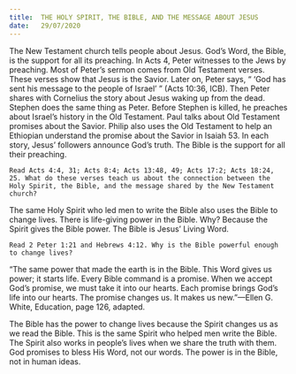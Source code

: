 ```yaml
---
title:  THE HOLY SPIRIT, THE BIBLE, AND THE MESSAGE ABOUT JESUS
date:   29/07/2020
---
```


The New Testament church tells people about Jesus. God’s Word, the Bible, is the support for all its preaching. In Acts 4, Peter witnesses to the Jews by preaching. Most of Peter’s sermon comes from Old Testament verses. These verses show that Jesus is the Savior. Later on, Peter says, “ ‘God has sent his message to the people of Israel’ ” (Acts 10:36, ICB). Then Peter shares with Cornelius the story about Jesus waking up from the dead. Stephen does the same thing as Peter. Before Stephen is killed, he preaches about Israel’s history in the Old Testament. Paul talks about Old Testament promises about the Savior. Philip also uses the Old Testament to help an Ethiopian understand the promise about the Savior in Isaiah 53. In each story, Jesus’ followers announce God’s truth. The Bible is the support for all their preaching.

`Read Acts 4:4, 31; Acts 8:4; Acts 13:48, 49; Acts 17:2; Acts 18:24, 25. What do these verses teach us about the connection between the Holy Spirit, the Bible, and the message shared by the New Testament church?`

The same Holy Spirit who led men to write the Bible also uses the Bible to change lives. There is life-giving power in the Bible. Why? Because the Spirit gives the Bible power. The Bible is Jesus’ Living Word.

`Read 2 Peter 1:21 and Hebrews 4:12. Why is the Bible powerful enough to change lives?`

“The same power that made the earth is in the Bible. This Word gives us power; it starts life. Every Bible command is a promise. When we accept God’s promise, we must take it into our hearts. Each promise brings God’s life into our hearts. The promise changes us. It makes us new.”—Ellen G. White, Education, page 126, adapted.

The Bible has the power to change lives because the Spirit changes us as we read the Bible. This is the same Spirit who helped men write the Bible. The Spirit also works in people’s lives when we share the truth with them. God promises to bless His Word, not our words. The power is in the Bible, not in human ideas.
